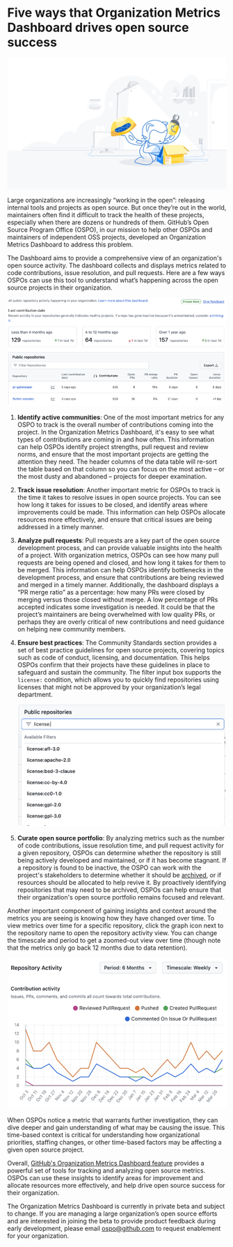 # Five ways that Organization Metrics Dashboard drives open source success

![Octocat taking parts out of a box](/images/octocat-opening-box.jpeg)

Large organizations are increasingly “working in the open”: releasing internal tools and projects as open source. But once they’re out in the world, maintainers often find it difficult to track the health of these projects, especially when there are dozens or hundreds of them. GitHub’s Open Source Program Office (OSPO), in our mission to help other OSPOs and maintainers of independent OSS projects, developed an Organization Metrics Dashboard to address this problem.

The Dashboard aims to provide a comprehensive view of an organization's open source activity. The dashboard collects and displays metrics related to code contributions, issue resolution, and pull requests. Here are a few ways OSPOs can use this tool to understand what’s happening across the open source projects in their organization.

![Organization metrics dashboard](/images/organization-metrics-dashboard.png)

1. **Identify active communities**: One of the most important metrics for any OSPO to track is the overall number of contributions coming into the project. In the Organization Metrics Dashboard, it's easy to see what types of contributions are coming in and how often. This information can help OSPOs identify project strengths, pull request and review norms, and ensure that the most important projects are getting the attention they need. The header columns of the data table will re-sort the table based on that column so you can focus on the most active – or the most dusty and abandoned – projects for deeper examination.

2. **Track issue resolution**: Another important metric for OSPOs to track is the time it takes to resolve issues in open source projects. You can see how long it takes for issues to be closed, and identify areas where improvements could be made. This information can help OSPOs allocate resources more effectively, and ensure that critical issues are being addressed in a timely manner.

3. **Analyze pull requests**: Pull requests are a key part of the open source development process, and can provide valuable insights into the health of a project. With organization metrics, OSPOs can see how many pull requests are being opened and closed, and how long it takes for them to be merged. This information can help OSPOs identify bottlenecks in the development process, and ensure that contributions are being reviewed and merged in a timely manner. Additionally, the dashboard displays a “PR merge ratio” as a percentage: how many PRs were closed by merging versus those closed without merge. A low percentage of PRs accepted indicates some investigation is needed. It could be that the project’s maintainers are being overwhelmed with low quality PRs, or perhaps they are overly critical of new contributions and need guidance on helping new community members.

4. **Ensure best practices**: The Community Standards section provides a set of best practice guidelines for open source projects, covering topics such as code of conduct, licensing, and documentation. This helps OSPOs confirm that their projects have these guidelines in place to safeguard and sustain the community. The filter input box supports the `license:` condition, which allows you to quickly find repositories using licenses that might not be approved by your organization’s legal department.

   ![License filtering results](/images/license-filtering.png)

5. **Curate open source portfolio**: By analyzing metrics such as the number of code contributions, issue resolution time, and pull request activity for a given repository, OSPOs can determine whether the repository is still being actively developed and maintained, or if it has become stagnant. If a repository is found to be inactive, the OSPO can work with the project's stakeholders to determine whether it should be [archived](https://docs.github.com/en/repositories/archiving-a-github-repository), or if resources should be allocated to help revive it. By proactively identifying repositories that may need to be archived, OSPOs can help ensure that their organization's open source portfolio remains focused and relevant.

Another important component of gaining insights and context around the metrics you are seeing is knowing how they have changed over time. To view metrics over time for a specific repository, click the graph icon next to the repository name to open the repository activity view. You can change the timescale and period to get a zoomed-out view over time (though note that the metrics only go back 12 months due to data retention).

![Contribution activity graph](/images/contribution-activity.png)

When OSPOs notice a metric that warrants further investigation, they can dive deeper and gain understanding of what may be causing the issue. This time-based context is critical for understanding how organizational priorities, staffing changes, or other time-based factors may be affecting a given open source project.

Overall, [GitHub's Organization Metrics Dashboard feature](https://docs.github.com/en/early-access/insights/organization-metrics-dashboard) provides a powerful set of tools for tracking and analyzing open source metrics. OSPOs can use these insights to identify areas for improvement and allocate resources more effectively, and help drive open source success for their organization.

The Organization Metrics Dashboard is currently in private beta and subject to change. If you are managing a large organization’s open source efforts and are interested in joining the beta to provide product feedback during early development, please email ospo@github.com to request enablement for your organization.
